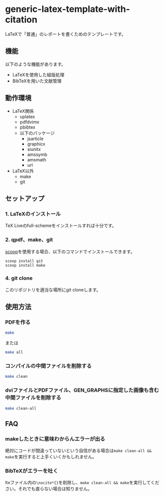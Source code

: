 # generic-latex-template-with-citation

LaTeXで「普通」のレポートを書くためのテンプレートです。

## 機能

以下のような機能があります。

- LaTeXを使用した組版処理
- BibTeXを用いた文献管理

## 動作環境

- LaTeX関係
  - uplatex
  - pdfdvimx
  - pbibtex
  - 以下のパッケージ
    - jsarticle
    - graphicx
    - siunitx
    - amssymb
    - amsmath
    - url
- LaTeX以外
  - make
  - git

## セットアップ

### 1. LaTeXのインストール

TeX Liveのfull-schemeをインストールすれば十分です。

### 2. qpdf、make、git

[scoop](https://scoop.sh/)を使用する場合、以下のコマンドでインストールできます。

```sh
scoop install git
scoop install make
```

### 4. git clone

このリポジトリを適当な場所にgit cloneします。

## 使用方法

### PDFを作る

```sh
make
```

または

```sh
make all
```

### コンパイルの中間ファイルを削除する

```sh
make clean
```

### dviファイルとPDFファイル、GEN_GRAPHSに指定した画像も含む中間ファイルを削除する

```sh
make clean-all
```

## FAQ

### makeしたときに意味わからんエラーが出る

絶対にコードが間違っていないという自信がある場合は`make clean-all && make`を実行すると上手くいくかもしれません。

### BibTeXがエラーを吐く

ltxファイル内の`\nocite*{}`を削除し、`make clean-all && make`を実行してください。それでも直らない場合は知りません。


